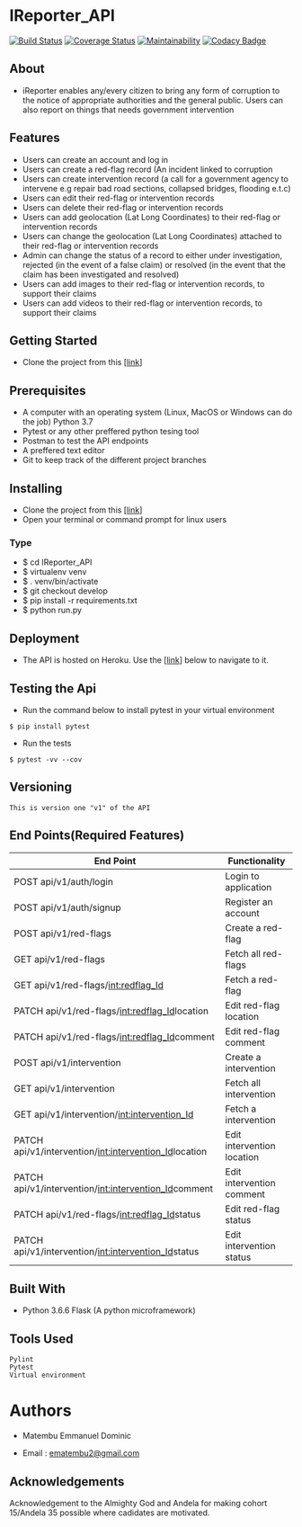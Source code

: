 # IReporter_API

[![Build Status](https://travis-ci.org/ManuelDominic/IReporter_API.svg?branch=develop)](https://travis-ci.org/ManuelDominic/IReporter_API) [![Coverage Status](https://coveralls.io/repos/github/ManuelDominic/IReporter_API/badge.svg?branch=develop)](https://coveralls.io/github/ManuelDominic/IReporter_API?branch=develop) [![Maintainability](https://api.codeclimate.com/v1/badges/b1d60dcdfe7abdbbfdd6/maintainability)](https://codeclimate.com/github/ManuelDominic/IReporter_API/maintainability) [![Codacy Badge](https://api.codacy.com/project/badge/Grade/50263e1fad074ebb8f914be692d1fadc)](https://www.codacy.com/app/ManuelDominic/IReporter_API?utm_source=github.com&amp;utm_medium=referral&amp;utm_content=ManuelDominic/IReporter_API&amp;utm_campaign=Badge_Grade)

## About

- iReporter enables any/every citizen to bring any form of corruption to the notice of appropriate authorities and the general public. Users can also report on things that needs government intervention

## Features

- Users can create an account and log in
- Users can create a red-flag record (An incident linked to corruption
- Users can create intervention record (a call for a government agency to intervene e.g repair bad road sections, collapsed bridges, flooding e.t.c)
- Users can edit their red-flag or intervention records
- Users can delete their red-flag or intervention records
- Users can add geolocation (Lat Long Coordinates) to their red-flag or intervention records
- Users can change the geolocation (Lat Long Coordinates) attached to their red-flag or intervention records
- Admin can change the status of a record to either under investigation, rejected (in the event of a false claim) or resolved (in the event that the claim has been investigated and resolved)
- Users can add images to their red-flag or intervention records, to support their claims
- Users can add videos to their red-flag or intervention records, to support their claims

## Getting Started

- Clone the project from this [[link](https://github.com/ManuelDominic/IReporter_API.git)]

## Prerequisites

- A computer with an operating system (Linux, MacOS or Windows can do the job) Python 3.7
- Pytest or any other preffered python tesing tool
- Postman to test the API endpoints
- A preffered text editor
- Git to keep track of the different project branches

## Installing

- Clone the project from this [[link](https://github.com/ManuelDominic/IReporter_API.git)]
- Open your terminal or command prompt for linux users

### Type

- $ cd IReporter_API
- $ virtualenv venv
- $ . venv/bin/activate
- $ git checkout develop
- $ pip install -r requirements.txt
- $ python run.py

## Deployment

- The API is hosted on Heroku. Use the [[link](https://query-api.herokuapp.com/api/v1/)] below to navigate to it.

## Testing the Api

- Run the command below to install pytest in your virtual environment
```
$ pip install pytest
```
- Run the tests
```
$ pytest -vv --cov
```

## Versioning

```
This is version one "v1" of the API
```
## End Points(Required Features)

|                   End Point                                  |           Functionality          |
|  ------------------------------------------------------------|-------------------------------
|    POST   api/v1/auth/login                                  |    Login to application          |
|    POST   api/v1/auth/signup                                 |    Register an account           |
|    POST   api/v1/red-flags                                   |    Create a red-flag             |
|    GET    api/v1/red-flags                                   |    Fetch all red-flags           |
|    GET    api/v1/red-flags/<int:redflag_Id>                  |    Fetch a red-flag              |
|    PATCH  api/v1/red-flags/<int:redflag_Id>location          |    Edit red-flag location        |
|    PATCH  api/v1/red-flags/<int:redflag_Id>comment           |    Edit red-flag comment         |
|    POST   api/v1/intervention                                |    Create a intervention         |
|    GET    api/v1/intervention                                |    Fetch all intervention        |
|    GET    api/v1/intervention/<int:intervention_Id>          |    Fetch a intervention          |
|    PATCH  api/v1/intervention/<int:intervention_Id>location  |    Edit intervention location    |
|    PATCH  api/v1/intervention/<int:intervention_Id>comment   |    Edit intervention comment     |
|    PATCH  api/v1/red-flags/<int:redflag_Id>status            |    Edit red-flag status          |
|    PATCH  api/v1/intervention/<int:intervention_Id>status    |    Edit intervention status



## Built With

- Python 3.6.6 Flask (A python microframework)

## Tools Used

```
Pylint
Pytest
Virtual environment
```

# Authors

- Matembu Emmanuel Dominic

- Email : ematembu2@gmail.com

## Acknowledgements

Acknowledgement to the Almighty God and Andela for making cohort 15/Andela 35 possible where cadidates are motivated.
